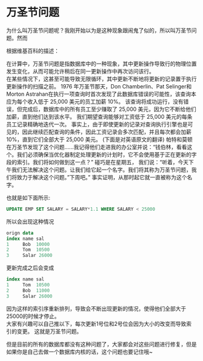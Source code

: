 # 万圣节问题

为什么叫万圣节问题呢？我刚开始以为是这种现象跟闹鬼了似的，所以叫万圣节问题。然而  

根据维基百科的描述：

在计算中，万圣节问题是指数据库中的一种现象，其中更新操作导致行的物理位置发生变化，从而可能允许稍后在同一更新操作中再次访问该行。  
在某些情况下，这甚至可能导致无限循环，其中更新不断地将更新的记录置于执行更新操作的扫描之前。
1976 年万圣节那天，Don Chamberlin、Pat Selinger和Morton Astrahan在执行一项查询时首次发现了此数据库错误的可能性，该查询本应为每个收入低于 25,000 美元的员工加薪 10%。
该查询将成功运行，没有错误，但完成后，数据库中的所有员工至少赚取了 25,000 美元，因为它不断给他们加薪，直到他们达到该水平。
我们期望查询能够对工资低于 25,000 美元的每条员工记录精确地迭代一次。
事实上，由于即使更新的记录对查询执行引擎也是可见的，因此继续匹配查询的条件，因此工资记录会多次匹配，并且每次都会加薪 10%，直到它们全部大于 25,000 美元。 
(下面是对英语原文的翻译)
帕特和莫顿在万圣节发现了这个问题......我记得他们走进我的办公室并说：“钱伯林，看看这个。我们必须确保当优化器制定处理更新的计划时，它不会使用基于正在更新的字段的索引。我们将如何做到这一点？” 碰巧是在星期五，
我们说：“听着，今天下午我们无法解决这个问题。让我们给它起一个名字。我们将其称为万圣节问题，我们将致力于解决这个问题。”下周吧。” 事实证明，从那时起它就一直被称为这个名字。

也就是如下面所示:
~~~sql
UPDATE EMP SET SALARY = SALARY*1.1 WHERE SALARY < 25000
~~~

所以会出现这种情况
~~~sql
orign data  
index name sal
1     Bob  10000
2     Tom  10500
3     Salar 26000
~~~  
更新完成之后会变成  
~~~sql
index name sal
1     Tom  10500
2     Bob  11000
3     Salar 26000
~~~
因为这样的索引序重新排列，导致会不断出现更新的情况，使得他们全部大于25000的时候才停止。  
大家有兴趣可以自己推以下，每次更新1号位和2号位会因为大小的改变而导致索引的变更。
这就是万圣节问题。   

但是目前的所有的数据库都没有这种问题了，大家都会对这些问题进行修复，但是如果你是自己去做一个数据库内核的话，这个问题也要记住哦~
